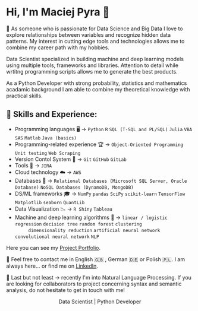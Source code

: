 # Hi, I'm Maciej Pyra 👋
 :thought_balloon: As someone who is passionate for Data Science and Big Data I love to explore relationships between variables and recognize hidden data patterns. My interest in cutting edge tools and technologies allows me to combine my career path with my hobbies.

Data Scientist specialized in building machine and deep learning models using multiple tools, frameworks and libraries. Attention to detail while wrtitng programming scripts allows me to generate the best products.

As a Python Developer with strong probability, statistics and mathematics acadamic background I am able to combine my theoretical knowledge with practical skills.

## :speech_balloon: Skills and Experience:
* Programming languages  	:desktop_computer: -> `Python` `R` `SQL (T-SQL and PL/SQL)` `Julia` `VBA` `SAS` `Matlab` `Java (basics)`<br/>
* Programming-related experience :trophy: -> `Object-Oriented Programming` `Unit testing` `Web Scraping` <br/>
* Version Contol System :handshake: -> `Git` `GitHub` `GitLab`<br/>
* Tools  :page_with_curl: -> `JIRA` <br/>
* Cloud technology :cloud: -> `AWS` <br/>
* Databases :open_file_folder: -> `Relational Databases (Microsoft SQL Server, Oracle Database)` `NoSQL Databases (DynamoDB, MongoDB)` <br/>
* DS/ML frameworks :mortar_board: -> `NumPy` `pandas` `SciPy` `scikit-learn` `TensorFlow` `Matplotlib` `seaborn` `QuantLib`
* Data Visualization :chart_with_downwards_trend: -> `R Shiny` `Tableau` <br/>
* Machine and deep learning algorithms :dart: -> `linear / logistic regression` `decision tree` `random forest` `clustering` <br/>
 &nbsp;&nbsp;&nbsp;&nbsp;&nbsp;&nbsp;&nbsp;&nbsp;   `dimensionality reduction`     `artificial neural network` `convolutional neural network` `NLP` <br/>


Here you can see my [Project Portfolio](https://maciejpyra.github.io/Maciej_Portfolio_2/).

:email: Feel free to contact me in English :uk: , German :de: or Polish :poland:. I am always here... or find me on [LinkedIn](https://www.linkedin.com/in/maciej-pyra/).

:rocket: Last but not least -> recently I'm into Natural Language Processing. If you are looking for collaborators to project concerning syntax and semantic analysis, do not hesitate to get in touch with me!


<p align="center">Data Scientist | Python Developer</p>

